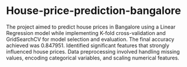 # House-price-prediction-bangalore
The project aimed to predict house prices in Bangalore using a Linear Regression model while implementing K-fold cross-validation and GridSearchCV for model selection and evaluation. 
The final accuracy achieved was 0.847951. 
Identified significant features that strongly influenced house prices. Data preprocessing involved handling missing values, encoding categorical variables, and scaling numerical features. 
